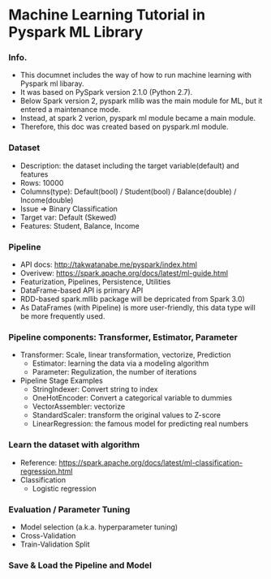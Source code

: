 # Machine Learning Tutorial in Pyspark ML Library

### Info.
  - This documnet includes the way of how to run machine learning with Pyspark ml libaray. 
  - It was based on PySpark version 2.1.0 (Python 2.7). 
  - Below Spark version 2, pyspark mllib was the main module for ML, but it entered a maintenance mode.
  - Instead, at spark 2 verion, pyspark ml module became a main module. 
  - Therefore, this doc was created based on pyspark.ml module.

### Dataset
  - Description: the dataset including the target variable(default) and features
  - Rows: 10000
  - Columns(type): Default(bool) / Student(bool) / Balance(double) / Income(double)
  - Issue => Binary Classification
  - Target var: Default (Skewed)
  - Features: Student, Balance, Income

### Pipeline
  - API docs: http://takwatanabe.me/pyspark/index.html
  - Overivew: https://spark.apache.org/docs/latest/ml-guide.html
  - Featurization, Pipelines, Persistence, Utilities
  - DataFrame-based API is primary API 
  - RDD-based spark.mllib package will be depricated from Spark 3.0)
  - As DataFrames (with Pipeline) is more user-friendly, this data type will be more frequently used.
  
### Pipeline components: Transformer, Estimator, Parameter
  - Transformer: Scale, linear transformation, vectorize, Prediction
    - Estimator: learning the data via a modeling algorithm
    - Parameter: Regulization, the number of iterations
  - Pipeline Stage Examples
    - StringIndexer: Convert string to index
    - OneHotEncoder: Convert a categorical variable to dummies
    - VectorAssembler: vectorize
    - StandardScaler: transform the original values to Z-score
    - LinearRegression: the famous model for predicting real numbers

### Learn the dataset with algorithm
  - Reference: https://spark.apache.org/docs/latest/ml-classification-regression.html
  - Classification
    - Logistic regression
    
### Evaluation / Parameter Tuning
  - Model selection (a.k.a. hyperparameter tuning)
  - Cross-Validation
  - Train-Validation Split
  
### Save & Load the Pipeline and Model
